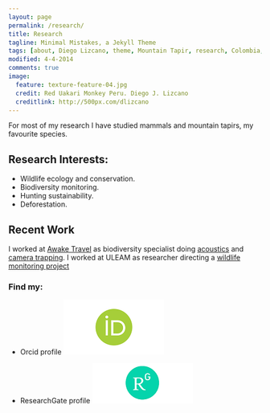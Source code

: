```yaml
---
layout: page
permalink: /research/
title: Research
tagline: Minimal Mistakes, a Jekyll Theme
tags: [about, Diego Lizcano, theme, Mountain Tapir, research, Colombia, Paramo]
modified: 4-4-2014
comments: true
image:
  feature: texture-feature-04.jpg
  credit: Red Uakari Monkey Peru. Diego J. Lizcano
  creditlink: http://500px.com/dlizcano
---
```

For most of my research I have studied mammals and mountain tapirs, my favourite species.

## Research Interests:

* Wildlife ecology and conservation.
* Biodiversity monitoring.
* Hunting sustainability.
* Deforestation.

## Recent Work
I worked at [Awake Travel](https://awakebio.awake.travel/) as biodiversity specialist doing [acoustics](https://awakebio.awake.travel/) and [camera trapping](https://app.wildlifeinsights.org/initiatives/2000134/Awake-CameraTrap). 
I worked at ULEAM as researcher directing a [wildlife monitoring project](https://faunamanabi.github.io/)

### Find my: 
- Orcid profile [![Orcid](images/orcid-og-image.png)](https://orcid.org/0000-0002-9648-0576)  

- ResearchGate profile [![ResearchGate](images/ResearchGate_icon.png)](https://www.researchgate.net/profile/Diego_Lizcano)  
